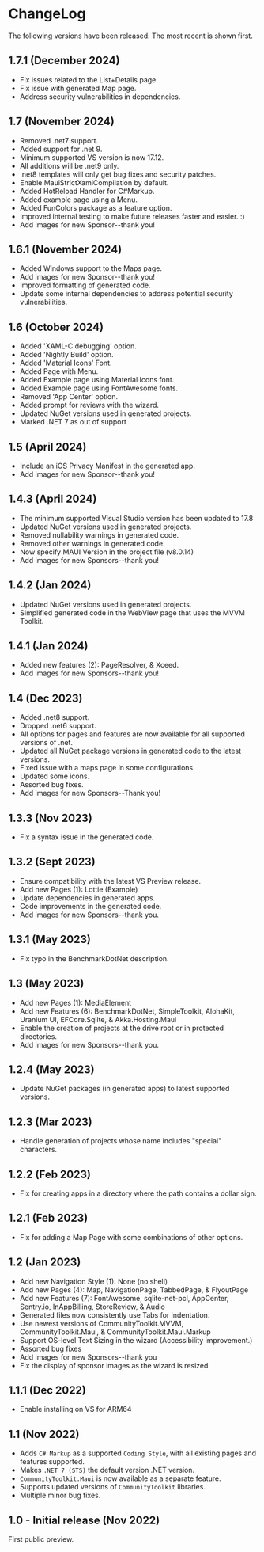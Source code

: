 # ChangeLog

The following versions have been released. The most recent is shown first.

## 1.7.1  (December 2024)

- Fix issues related to the List+Details page.
- Fix issue with generated Map page.
- Address security vulnerabilities in dependencies.

## 1.7  (November 2024)

- Removed .net7 support.
- Added support for .net 9.
- Minimum supported VS version is now 17.12.
- All additions will be .net9 only.
- .net8 templates will only get bug fixes and security patches.
- Enable MauiStrictXamlCompilation by default.
- Added HotReload Handler for C#Markup.
- Added example page using a Menu.
- Added FunColors package as a feature option.
- Improved internal testing to make future releases faster and easier. :)
- Add images for new Sponsor--thank you!

## 1.6.1  (November 2024)

- Added Windows support to the Maps page.
- Add images for new Sponsor--thank you!
- Improved formatting of generated code.
- Update some internal dependencies to address potential security vulnerabilities.

## 1.6  (October 2024)

- Added 'XAML-C debugging' option.
- Added 'Nightly Build' option.
- Added 'Material Icons' Font.
- Added Page with Menu.
- Added Example page using Material Icons font.
- Added Example page using FontAwesome fonts.
- Removed 'App Center' option.
- Added prompt for reviews with the wizard.
- Updated NuGet versions used in generated projects.
- Marked .NET 7 as out of support

## 1.5  (April 2024)

- Include an iOS Privacy Manifest in the generated app.
- Add images for new Sponsor--thank you!

## 1.4.3  (April 2024)

- The minimum supported Visual Studio version has been updated to 17.8
- Updated NuGet versions used in generated projects.
- Removed nullability warnings in generated code.
- Removed other warnings in generated code.
- Now specify MAUI Version in the project file (v8.0.14)
- Add images for new Sponsors--thank you!

## 1.4.2  (Jan 2024)

- Updated NuGet versions used in generated projects.
- Simplified generated code in the WebView page that uses the MVVM Toolkit.

## 1.4.1  (Jan 2024)

- Added new features (2): PageResolver, & Xceed.
- Add images for new Sponsors--thank you!

## 1.4  (Dec 2023)

- Added .net8 support.
- Dropped .net6 support.
- All options for pages and features are now available for all supported versions of .net.
- Updated all NuGet package versions in generated code to the latest versions.
- Fixed issue with a maps page in some configurations.
- Updated some icons.
- Assorted bug fixes.
- Add images for new Sponsors--Thank you!

## 1.3.3  (Nov 2023)

- Fix a syntax issue in the generated code.

## 1.3.2  (Sept 2023)

- Ensure compatibility with the latest VS Preview release.
- Add new Pages (1): Lottie (Example)
- Update dependencies in generated apps.
- Code improvements in the generated code.
- Add images for new Sponsors--thank you.

## 1.3.1  (May 2023)

- Fix typo in the BenchmarkDotNet description.

## 1.3  (May 2023)

- Add new Pages (1): MediaElement
- Add new Features (6): BenchmarkDotNet, SimpleToolkit, AlohaKit, Uranium UI, EFCore.Sqlite, & Akka.Hosting.Maui
- Enable the creation of projects at the drive root or in protected directories.
- Add images for new Sponsors--thank you.

## 1.2.4  (May 2023)

- Update NuGet packages (in generated apps) to latest supported versions.

## 1.2.3  (Mar 2023)

- Handle generation of projects whose name includes "special" characters.

## 1.2.2  (Feb 2023)

- Fix for creating apps in a directory where the path contains a dollar sign.

## 1.2.1  (Feb 2023)

- Fix for adding a Map Page with some combinations of other options.

## 1.2  (Jan 2023)

- Add new Navigation Style (1): None (no shell)
- Add new Pages (4): Map, NavigationPage, TabbedPage, & FlyoutPage
- Add new Features (7): FontAwesome, sqlite-net-pcl, AppCenter, Sentry.io, InAppBilling, StoreReview, & Audio
- Generated files now consistently use Tabs for indentation.
- Use newest versions of CommunityToolkit.MVVM, CommunityToolkit.Maui, & CommunityToolkit.Maui.Markup
- Support OS-level Text Sizing in the wizard (Accessibility improvement.)
- Assorted bug fixes
- Add images for new Sponsors--thank you
- Fix the display of sponsor images as the wizard is resized

## 1.1.1  (Dec 2022)

- Enable installing on VS for ARM64

## 1.1  (Nov 2022)

- Adds `C# Markup` as a supported `Coding Style`, with all existing pages and features supported.
- Makes `.NET 7 (STS)` the default version .NET version.
- `CommunityToolkit.Maui` is now available as a separate feature.
- Supports updated versions of `CommunityToolkit` libraries.
- Multiple minor bug fixes.

## 1.0 - Initial release (Nov 2022)

First public preview.
